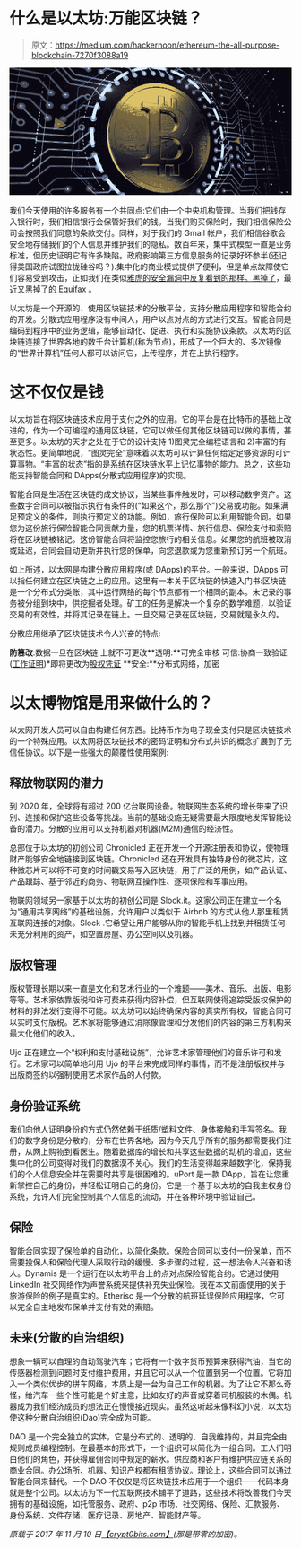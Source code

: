# 什么是以太坊:万能区块链？

> 原文：<https://medium.com/hackernoon/ethereum-the-all-purpose-blockchain-7270f3088a19>

![](img/8c28a07d3d29bfc7d0cd9bcdb5a49f7c.png)

我们今天使用的许多服务有一个共同点:它们由一个中央机构管理。当我们把钱存入银行时，我们相信银行会保管好我们的钱。当我们购买保险时，我们相信保险公司会按照我们同意的条款交付。同样，对于我们的 Gmail 帐户，我们相信谷歌会安全地存储我们的个人信息并维护我们的隐私。数百年来，集中式模型一直是业务标准，但历史证明它有许多缺陷。政府影响第三方信息服务的记录好坏参半(还记得美国政府试图拉拢硅谷吗？).集中化的商业模式提供了便利，但是单点故障使它们容易受到攻击，正如我们在类似[雅虎的安全漏洞中反复看到的那样。黑掉了](https://www.nytimes.com/2016/12/14/technology/yahoo-hack.html?mcubz=0)，最近又黑掉了[的 Equifax](http://money.cnn.com/2017/09/07/technology/business/equifax-data-breach/index.html) 。

以太坊是一个开源的、使用区块链技术的分散平台，支持分散应用程序和智能合约的开发。分散式应用程序没有中间人，用户以点对点的方式进行交互。智能合同是编码到程序中的业务逻辑，能够自动化、促进、执行和实施协议条款。以太坊的区块链连接了世界各地的数千台计算机(称为节点)，形成了一个巨大的、多次镜像的“世界计算机”任何人都可以访问它，上传程序，并在上执行程序。

# 这不仅仅是钱

以太坊旨在将区块链技术应用于支付之外的应用。它的平台是在比特币的基础上改进的，作为一个可编程的通用区块链，它可以做任何其他区块链可以做的事情，甚至更多。以太坊的天才之处在于它的设计支持 1)图灵完全编程语言和 2)丰富的有状态性。更简单地说，“图灵完全”意味着以太坊可以计算任何给定足够资源的可计算事物。“丰富的状态”指的是系统在区块链水平上记忆事物的能力。总之，这些功能支持智能合同和 DApps(分散式应用程序)的实现。

智能合同是生活在区块链的成文协议，当某些事件触发时，可以移动数字资产。这些数字合同可以被指示执行有条件的(“如果这个，那么那个”)交易或功能。如果满足预定义的条件，则执行预定义的功能。例如，旅行保险可以利用智能合同。如果您为这份旅行保险智能合同贡献力量，您的机票详情、旅行信息、保险支付和索赔将在区块链被铭记。这份智能合同将监控您旅行的相关信息。如果您的航班被取消或延迟，合同会自动更新并执行您的保单，向您退款或为您重新预订另一个航班。

如上所述，以太网是构建分散应用程序(或 DApps)的平台。一般来说，DApps 可以指任何建立在区块链之上的应用。这里有一本关于区块链的快速入门书:区块链是一个分布式分类账，其中运行网络的每个节点都有一个相同的副本。未记录的事务被分组到块中，供挖掘者处理。矿工的任务是解决一个复杂的数学难题，以验证交易的有效性，并将其记录在链上。一旦交易记录在区块链，交易就是永久的。

分散应用继承了区块链技术令人兴奋的特点:

**防篡改**:数据一旦在区块链
上就不可更改**透明:**可完全审核
可信:协商一致验证([工作证明](https://en.wikipedia.org/wiki/Proof-of-work_system))*即将更改为[股权凭证](http://boxmining.com/ethereum-proof-of-stake/)
**安全:**分布式网络，加密

# 以太博物馆是用来做什么的？

以太网开发人员可以自由构建任何东西。比特币作为电子现金支付只是区块链技术的一个特殊应用。以太网将区块链技术的密码证明和分布式共识的概念扩展到了无信任协议。以下是一些强大的颠覆性使用案例:

## 释放物联网的潜力

到 2020 年，全球将有超过 200 亿台联网设备。物联网生态系统的增长带来了识别、连接和保护这些设备等挑战。当前的基础设施无疑需要最大限度地发挥智能设备的潜力。分散的应用可以支持机器对机器(M2M)通信的经济性。

总部位于以太坊的初创公司 Chronicled 正在开发一个开源注册表和协议，使物理财产能够安全地链接到区块链。Chronicled 还在开发具有独特身份的微芯片，这种微芯片可以将不可变的时间戳交易写入区块链，用于广泛的用例，如产品认证、产品跟踪、基于邻近的商务、物联网互操作性、逐项保险和军事应用。

物联网领域另一家基于以太坊的初创公司是 Slock.it。这家公司正在建立一个名为“通用共享网络”的基础设施，允许用户以类似于 Airbnb 的方式从他人那里租赁互联网连接的对象。Slock .它希望让用户能够从你的智能手机上找到并租赁任何未充分利用的资产，如空置房屋、办公空间以及机器。

## 版权管理

版权管理长期以来一直是文化和艺术行业的一个难题——美术、音乐、出版、电影等等。艺术家依靠版税和许可费来获得内容补偿，但互联网使得追踪受版权保护的材料的非法发行变得不可能。以太坊可以始终确保内容的真实所有权，智能合同可以实时支付版税。艺术家将能够通过消除像管理和分发他们的内容的第三方机构来最大化他们的收入。

Ujo 正在建立一个“权利和支付基础设施”，允许艺术家管理他们的音乐许可和发行。艺术家可以简单地利用 Ujo 的平台来完成同样的事情，而不是注册版权并与出版商签约以强制使用艺术家作品的人付款。

## 身份验证系统

我们向他人证明身份的方式仍然依赖于纸质/塑料文件、身体接触和手写签名。我们的数字身份是分散的，分布在世界各地，因为今天几乎所有的服务都需要我们注册，从网上购物到看医生。随着数据库的增长和共享这些数据的动机的增加，这些集中化的公司变得对我们的数据漠不关心。我们的生活变得越来越数字化，保持我们的个人信息安全并在需要时共享是很困难的。uPort 是一款 DApp，旨在让您重新掌控自己的身份，并轻松证明自己的身份。它是一个基于以太坊的自我主权身份系统，允许人们完全控制其个人信息的流动，并在各种环境中验证自己。

## 保险

智能合同实现了保险单的自动化，以简化条款。保险合同可以支付一份保单，而不需要投保人和保险代理人采取行动的缓慢、多步骤的过程，这一想法令人兴奋和诱人。Dynamis 是一个运行在以太坊平台上的点对点保险智能合约。它通过使用 LinkedIn 社交网络作为声誉系统来提供补充失业保险。我在本文前面使用的关于旅游保险的例子是真实的。Etherisc 是一个分散的航班延误保险应用程序，它可以完全自主地发布保单并支付有效的索赔。

## 未来(分散的自治组织)

想象一辆可以自理的自动驾驶汽车；它将有一个数字货币预算来获得汽油，当它的传感器检测到问题时支付维护费用，并且它可以从一个位置到另一个位置。它将加入一个类似优步的拼车网络，本质上是一台为自己工作的机器。为了让它不那么奇怪，给汽车一些个性可能是个好主意，比如友好的声音或穿着司机服装的木偶。机器成为我们经济成员的想法正在慢慢接近现实。虽然这听起来像科幻小说，以太坊使这种分散自治组织(Dao)完全成为可能。

DAO 是一个完全独立的实体，它是分布式的、透明的、自我维持的，并且完全由规则成员编程控制。在最基本的形式下，一个组织可以简化为一组合同。工人们明白他们的角色，并获得雇佣合同中规定的薪水。供应商和客户有维护供应链关系的商业合同。办公场所、机器、知识产权都有租赁协议。理论上，这些合同可以通过智能合同来替代。一个 DAO 不仅仅是将区块链技术应用于一个组织——代码本身就是整个公司。以太坊为下一代互联网技术铺平了道路，这些技术将改善我们今天拥有的基础设施，如托管服务、政府、p2p 市场、社交网络、保险、汇款服务、身份系统、文件存储、医疗记录、房地产、智能财产等。

*原载于 2017 年 11 月 10 日*[*【crypt0bits.com】*](http://crypt0bits.com/2017/11/10/what-is-ethereum/)*(那是带零的加密)。*